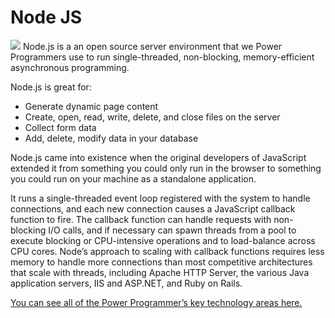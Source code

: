# Node JS

![](https://files.slack.com/files-pri/T5ZCCM18S-FC0LTBTGW/infosys_pp_github_infographic-01.png)
Node.js is a an open source server environment that we Power Programmers use to run single-threaded, non-blocking, memory-efficient asynchronous programming.

Node.js is great for:
* Generate dynamic page content
* Create, open, read, write, delete, and close files on the server
* Collect form data
* Add, delete, modify data in your database

Node.js came into existence when the original developers of JavaScript extended it from something you could only run in the browser to something you could run on your machine as a standalone application.

It runs a single-threaded event loop registered with the system to handle connections, and each new connection causes a JavaScript callback function to fire. The callback function can handle requests with non-blocking I/O calls, and if necessary can spawn threads from a pool to execute blocking or CPU-intensive operations and to load-balance across CPU cores. Node’s approach to scaling with callback functions requires less memory to handle more connections than most competitive architectures that scale with threads, including Apache HTTP Server, the various Java application servers, IIS and ASP.NET, and Ruby on Rails.

[You can see all of the Power Programmer’s key technology areas here.](https://github.com/InfosysUS/power-programmer/blob/master/Key%20Technology%20Areas.md)

